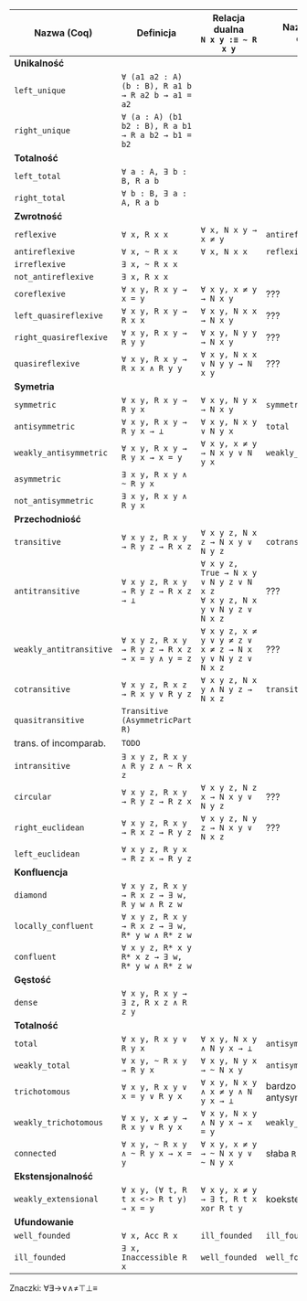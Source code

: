 | Nazwa (Coq)             | Definicja                                          | Relacja dualna <br> `N x y :≡ ~ R x y`| Nazwa relacji dualnej  |
| ----------------------- | -------------------------------------------------- | ------------------------------------- | ---------------------- |
| **Unikalność**                                                               |                                       |                        |
| `left_unique`           | `∀ (a1 a2 : A) (b : B), R a1 b → R a2 b → a1 = a2` |                                       |                        |
| `right_unique`          | `∀ (a : A) (b1 b2 : B), R a b1 → R a b2 → b1 = b2` |                                       |                        |
| **Totalność**                                                                |                                       |                        |
| `left_total`            | `∀ a : A, ∃ b : B, R a b`                          |                                       |                        |
| `right_total`           | `∀ b : B, ∃ a : A, R a b`                          |                                       |                        |
| **Zwrotność**                                                                |                                       |                        |
| `reflexive`             | `∀ x, R x x`                                       | `∀ x, N x y → x ≠ y`                  | `antireflexive`        |
| `antireflexive`         | `∀ x, ~ R x x`                                     | `∀ x, N x x`                          | `reflexive`            |
| `irreflexive`           | `∃ x, ~ R x x`                                     |                                       |                        |
| `not_antireflexive`     | `∃ x, R x x`                                       |                                       |                        |
| `coreflexive`           | `∀ x y, R x y → x = y`                             | `∀ x y, x ≠ y → N x y`                | ???                    |
| `left_quasireflexive`   | `∀ x y, R x y → R x x`                             | `∀ x y, N x x → N x y`                | ???                    |
| `right_quasireflexive`  | `∀ x y, R x y → R y y`                             | `∀ x y, N y y → N x y`                | ???                    |
| `quasireflexive`        | `∀ x y, R x y → R x x ∧ R y y`                     | `∀ x y, N x x ∨ N y y → N x y`        | ???                    |
| **Symetria**                                                                 |                                       |                        |
| `symmetric`             | `∀ x y, R x y → R y x`                             | `∀ x y, N y x → N x y`                | `symmetric`            |
| `antisymmetric`         | `∀ x y, R x y → R y x → ⊥`                         | `∀ x y, N x y ∨ N y x`                | `total`                |
| `weakly_antisymmetric`  | `∀ x y, R x y → R y x → x = y`                     | `∀ x y, x ≠ y → N x y ∨ N y x`        | `weakly_trichotomous`  |
| `asymmetric`            | `∃ x y, R x y ∧ ~ R y x`                           |                                       |                        |
| `not_antisymmetric`     | `∃ x y, R x y ∧ R y x`                             |                                       |                        |
| **Przechodniość**                                                            |                                       |                        |
| `transitive`            | `∀ x y z, R x y → R y z → R x z`                   | `∀ x y z, N x z → N x y ∨ N y z`      | `cotransitive`         |
| `antitransitive`        | `∀ x y z, R x y → R y z → R x z → ⊥`               | `∀ x y z, True → N x y ∨ N y z ∨ N x z` <br> `∀ x y z, N x y ∨ N y z ∨ N x z` | ??? |
| `weakly_antitransitive` | `∀ x y z, R x y → R y z → R x z → x = y ∧ y = z`   | `∀ x y z, x ≠ y ∨ y ≠ z ∨ x ≠ z → N x y ∨ N y z ∨ N x z` | ??? |
| `cotransitive`          | `∀ x y z, R x z → R x y ∨ R y z`                   | `∀ x y z, N x y ∧ N y z → N x z`      | `transitive`           |                        |
| `quasitransitive`       | `Transitive (AsymmetricPart R)`                    |                                       |                        |
| trans. of incomparab.   | `TODO`                                             |                                       |                        |
| `intransitive`          | `∃ x y z, R x y ∧ R y z ∧ ~ R x z`                 |                                       |                        |
| `circular`              | `∀ x y z, R x y → R y z → R z x`                   | `∀ x y z, N z x → N x y ∨ N y z`      | ???                    |
| `right_euclidean`       | `∀ x y z, R x y → R x z → R y z`                   | `∀ x y z, N y z → N x y ∨ N x z`      | ???                    |
| `left_euclidean`        | `∀ x y z, R y x → R z x → R y z`                   |                                       |                        |
| **Konfluencja**                                                              |                                       |                        |
| `diamond`               | `∀ x y z, R x y → R x z → ∃ w, R y w ∧ R z w`      |                                       |                        |
| `locally_confluent`     | `∀ x y z, R x y → R x z → ∃ w, R* y w ∧ R* z w`    |                                       |                        |
| `confluent`             | `∀ x y z, R* x y  R* x z → ∃ w, R* y w ∧ R* z w`   |                                       |                        |
| **Gęstość**                                                                  |                                       |                        |
| `dense`                 | `∀ x y, R x y → ∃ z, R x z ∧ R z y`                |                                       |                        |
| **Totalność**                                                                |                                       |                        |
| `total`                 | `∀ x y, R x y ∨ R y x`                             | `∀ x y, N x y ∧ N y x → ⊥`            | `antisymmetric`        |
| `weakly_total`          | `∀ x y, ~ R x y → R y x`                           | `∀ x y, N y x → ~ N x y`              | `antisymmetric`        |
| `trichotomous`          | `∀ x y, R x y ∨ x = y ∨ R y x`                     | `∀ x y, N x y ∧ x ≠ y ∧ N y x → ⊥`    | bardzo słaba antysymetria? |
| `weakly_trichotomous`   | `∀ x y, x ≠ y → R x y ∨ R y x`                     | `∀ x y, N x y ∧ N y x → x = y`        | `weakly_antisymmetric` |
| `connected`             | `∀ x y, ~ R x y ∧ ~ R y x → x = y`                 | `∀ x y, x ≠ y → ~ N x y ∨ ~ N y x`    | słaba `R`-trychotomia  |
| **Ekstensjonalność**                                                         |                                       |                        |
| `weakly_extensional`    | `∀ x y, (∀ t, R t x <-> R t y) → x = y`            | `∀ x y, x ≠ y → ∃ t, R t x xor R t y` | koekstensjonalność?    |
| **Ufundowanie**                                                              |                                       |                        |
| `well_founded`          | `∀ x, Acc R x`                                     | `ill_founded`                         | `ill_founded`          |
| `ill_founded`           | `∃ x, Inaccessible R x`                            | `well_founded`                        | `well_founded`         |

Znaczki: ∀∃→∨∧≠⊤⊥≡
